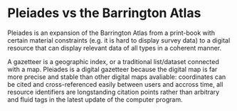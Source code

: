 # Pleiades vs the Barrington Atlas

Pleiades is an expansion of the Barrington Atlas from a print-book with certain material constraints (e.g. it is hard to display survey data) to a digital resource that can display relevant data of all types in a coherent manner.

A gazetteer is a geographic index, or a traditional list/dataset connected with a map.  Pleiades is a digital gazetteer because the digital map is far more precise and stable than other digital maps avaliable:  coordinates can be cited and cross-referenced easily between users and accross time, all resource identifiers are longstanding citation points rather than arbitrary and fluid tags in the latest update of the computer program.
